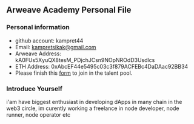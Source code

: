 ## Arweave Academy Personal File

### Personal information

- github account: kampret44
- Email: kampretsikak@gmail.com
- Arweave Address: kA0FUs5XyuQX8tesM_PDjchJCsn9NOpNROdD3Usdlcs
- ETH Address: 0xAbcEF44e5495c03c3f879ACFEBc4DaDAac92BB34
- Please finish this [form](https://docs.google.com/forms/d/e/1FAIpQLSfWA5fIIcBgmRppm3jNz5vmf9Mai_QMVil-2pO4r7YKn_Zhtw/viewform?usp=sf_link) to join in the talent pool.

### Introduce Yourself
 i'am have biggest enthusiast in developing dApps in many chain in the web3 circle, im curently working a freelance in node developer, node runner, node operator etc
